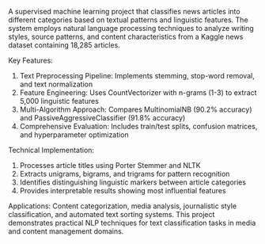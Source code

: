 A supervised machine learning project that classifies news articles into different categories based on textual patterns and linguistic features. The system employs natural language processing techniques to analyze writing styles, source patterns, and content characteristics from a Kaggle news dataset containing 18,285 articles.

Key Features:
1. Text Preprocessing Pipeline: Implements stemming, stop-word removal, and text normalization
2. Feature Engineering: Uses CountVectorizer with n-grams (1-3) to extract 5,000 linguistic features
3. Multi-Algorithm Approach: Compares MultinomialNB (90.2% accuracy) and PassiveAggressiveClassifier (91.8% accuracy)
4. Comprehensive Evaluation: Includes train/test splits, confusion matrices, and hyperparameter optimization

Technical Implementation:
1. Processes article titles using Porter Stemmer and NLTK
2. Extracts unigrams, bigrams, and trigrams for pattern recognition
3. Identifies distinguishing linguistic markers between article categories
4. Provides interpretable results showing most influential features

Applications: Content categorization, media analysis, journalistic style classification, and automated text sorting systems. This project demonstrates practical NLP techniques for text classification tasks in media and content management domains.
